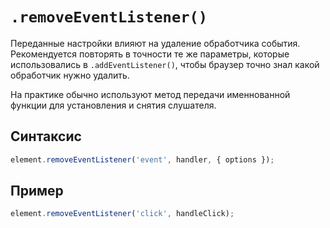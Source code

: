 # `.removeEventListener()`

Переданные настройки влияют на удаление обработчика события. Рекомендуется повторять в точности те же параметры, которые использовались в `.addEventListener()`, чтобы браузер точно знал какой обработчик нужно удалить.

На практике обычно используют метод передачи именнованной функции для установления и снятия слушателя.

## Синтаксис

```js
element.removeEventListener('event', handler, { options });
```

## Пример

```js
element.removeEventListener('click', handleClick);
```
